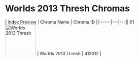 # Worlds 2013 Thresh Chromas

| Index  Preview | Chroma Name | Chroma ID ||------|---|---|| 01  <img src='https://raw.communitydragon.org/latest/plugins/rcp-be-lol-game-data/global/default/v1/champion-chroma-images/412/412012.png' alt='Worlds 2013 Thresh' width='100'> | Worlds 2013 Thresh | 412012 |
